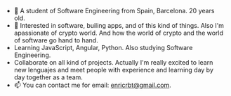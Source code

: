 - 👋 A student of Software Engineering from Spain, Barcelona. 20 years old.  
- 👀  Interested in software, builing apps, and of this kind of things. Also I'm apassionate of crypto world. And how the world of crypto and the world of software go hand to hand.
- Learning JavaScript, Angular, Python. Also studying Software Engineering.
-  Collaborate on all kind of projects. Actually I'm really excited to learn new lenguajes and meet people with experience and learning day by day together as a team. 
- 📫 You can contact me for email: enricrbt@gmail.com. 

<!---
EnricCoding/EnricCoding is a ✨ special ✨ repository because its `README.md` (this file) appears on your GitHub profile.
You can click the Preview link to take a look at your changes.
--->
